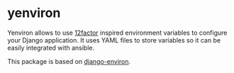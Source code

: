 
# yenviron

Yenviron allows to use [12factor](https://12factor.net/) inspired environment
variables to configure your Django application. It uses YAML files to store
variables so it can be easily integrated with ansible.

This package is based on [django-environ](https://github.com/joke2k/django-environ).
